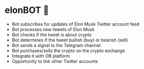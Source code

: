 # elonBOT 🤖

- Bot subscribes for updates of Elon Musk Twitter account feed 
- Bot processes new tweets of Elon Musk 
- Bot checks if the tweet is about crypto 
- Bot determines if the tweet bullish (buy) or bearish (sell) 
- Bot sends a signal to the Telegram channel
- Bot purchases/sells the crypto on the crypto exchange 
- Integrate it with OB platform 
- Opportunity to link other Twitter accounts